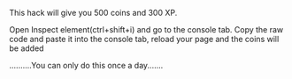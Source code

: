 
This hack will give you 500 coins and 300 XP.


Open Inspect element(ctrl+shift+i) and go to the console tab.
Copy the raw code and paste it into the console tab, reload your page and the coins will be added

..........You can only do this once a day.......
